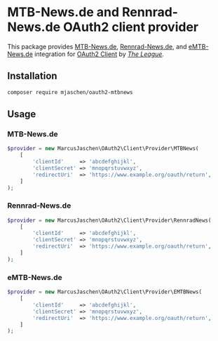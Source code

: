 # MTB-News.de and Rennrad-News.de OAuth2 client provider

This package provides [MTB-News.de](http://www.mtb-news.de/), [Rennrad-News.de](http://www.rennrad-news.de/),
and [eMTB-News.de](http://www.emtb-news.de/) integration for
[OAuth2 Client](https://github.com/thephpleague/oauth2-client) by *[The League](http://thephpleague.com/).*

## Installation

```sh
composer require mjaschen/oauth2-mtbnews
```

## Usage

### MTB-News.de

```php
$provider = new MarcusJaschen\OAuth2\Client\Provider\MTBNews(
    [
        'clientId'     => 'abcdefghijkl',
        'clientSecret' => 'mnopqrstuvwxyz',
        'redirectUri'  => 'https://www.example.org/oauth/return',
    ]
);
```

### Rennrad-News.de

```php
$provider = new MarcusJaschen\OAuth2\Client\Provider\RennradNews(
    [
        'clientId'     => 'abcdefghijkl',
        'clientSecret' => 'mnopqrstuvwxyz',
        'redirectUri'  => 'https://www.example.org/oauth/return',
    ]
);
```

### eMTB-News.de

```php
$provider = new MarcusJaschen\OAuth2\Client\Provider\EMTBNews(
    [
        'clientId'     => 'abcdefghijkl',
        'clientSecret' => 'mnopqrstuvwxyz',
        'redirectUri'  => 'https://www.example.org/oauth/return',
    ]
);
```
